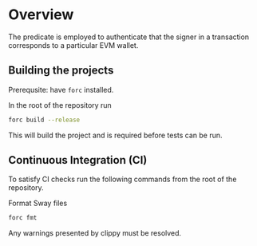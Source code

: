 # Overview

The predicate is employed to authenticate that the signer in a transaction corresponds to a particular EVM wallet.

## Building the projects

Prerequsite: have `forc` installed.

In the root of the repository run

```bash
forc build --release
```

This will build the project and is required before tests can be run.

## Continuous Integration (CI)

To satisfy CI checks run the following commands from the root of the repository.

Format Sway files

```bash
forc fmt
```

Any warnings presented by clippy must be resolved.
